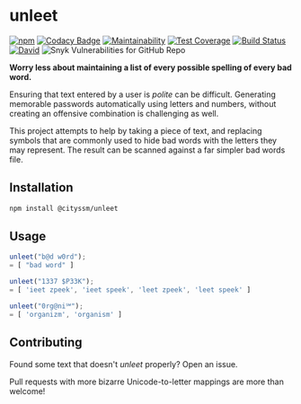 # unleet

[![npm](https://img.shields.io/npm/v/@cityssm/unleet)](https://www.npmjs.com/package/@cityssm/unleet) [![Codacy Badge](https://img.shields.io/codacy/grade/fd8f113908c04c54800c9454d50f2e2a)](https://app.codacy.com/gh/cityssm/unleet) [![Maintainability](https://img.shields.io/codeclimate/maintainability/cityssm/unleet)](https://codeclimate.com/github/cityssm/unleet/maintainability) [![Test Coverage](https://img.shields.io/codeclimate/coverage/cityssm/unleet)](https://codeclimate.com/github/cityssm/unleet/test_coverage) [![Build Status](https://img.shields.io/travis/cityssm/unleet)](https://travis-ci.com/cityssm/unleet) [![David](https://img.shields.io/david/cityssm/unleet)](https://david-dm.org/cityssm/unleet) ![Snyk Vulnerabilities for GitHub Repo](https://img.shields.io/snyk/vulnerabilities/github/cityssm/unleet)

**Worry less about maintaining a list of every possible spelling
of every bad word.**

Ensuring that text entered by a user is _polite_ can be difficult.
Generating memorable passwords automatically using letters and numbers,
without creating an offensive combination is challenging as well.

This project attempts to help by taking a piece of text,
and replacing symbols that are commonly used to hide bad words with the letters
they may represent. The result can be scanned against a far simpler
bad words file.

## Installation

```bash
npm install @cityssm/unleet
```

## Usage

```javascript
unleet("b@d w0rd");
= [ "bad word" ]

unleet("1337 $P33K");
= [ 'ieet zpeek', 'ieet speek', 'leet zpeek', 'leet speek' ]

unleet("0rg@ni℠");
= [ 'organizm', 'organism' ]
```

## Contributing

Found some text that doesn't _unleet_ properly?  Open an issue.

Pull requests with more bizarre Unicode-to-letter mappings
are more than welcome!
